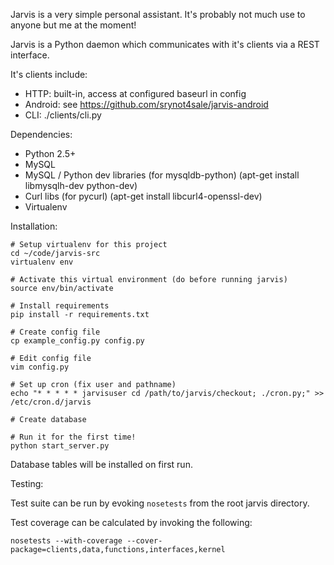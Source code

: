 Jarvis is a very simple personal assistant. It's probably not
much use to anyone but me at the moment!



Jarvis is a Python daemon which communicates with it's clients
via a REST interface.

It's clients include:

- HTTP: built-in, access at configured baseurl in config
- Android: see https://github.com/srynot4sale/jarvis-android
- CLI: ./clients/cli.py


Dependencies:

- Python 2.5+
- MySQL
- MySQL / Python dev libraries (for mysqldb-python) (apt-get install libmysqlh-dev python-dev)
- Curl libs (for pycurl) (apt-get install libcurl4-openssl-dev)
- Virtualenv


Installation:

    # Setup virtualenv for this project
    cd ~/code/jarvis-src
    virtualenv env

    # Activate this virtual environment (do before running jarvis)
    source env/bin/activate

    # Install requirements
    pip install -r requirements.txt

    # Create config file
    cp example_config.py config.py

    # Edit config file
    vim config.py

    # Set up cron (fix user and pathname)
    echo "* * * * * jarvisuser cd /path/to/jarvis/checkout; ./cron.py;" >> /etc/cron.d/jarvis

    # Create database

    # Run it for the first time!
    python start_server.py


Database tables will be installed on first run.


Testing:

Test suite can be run by evoking `nosetests` from the root jarvis directory.

Test coverage can be calculated by invoking the following:

    nosetests --with-coverage --cover-package=clients,data,functions,interfaces,kernel
